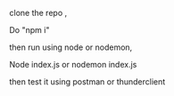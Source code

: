 clone the repo ,

Do "npm i"

then run using node or nodemon,

Node index.js or nodemon index.js

then test it using postman or thunderclient 

